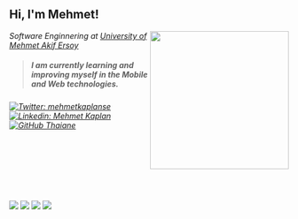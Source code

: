 <h2> Hi, I'm Mehmet!</h2>

<img align='right' src="https://media.giphy.com/media/HscDLzkO8EOTmgkhQP/giphy.gif" width="250">
<p><em>Software Enginnering at <a href="https://www.mehmetakif.edu.tr/">University of Mehmet Akif Ersoy</a></br>
 
 > <h5>I am currently learning and improving myself in the Mobile and Web technologies.</h5>

[![Twitter: mehmetkaplanse](https://img.shields.io/twitter/follow/mehmetkaplanse?style=social)](https://twitter.com/mehmetkaplanse)
[![Linkedin: Mehmet Kaplan](https://img.shields.io/badge/-mehmetkaplan-blue?style=flat-square&logo=Linkedin&logoColor=white&link=https://www.linkedin.com/in/mehmet-kaplan-50583b23a/)](https://www.linkedin.com/in/mehmet-kaplan-50583b23a/)
[![GitHub Thaiane](https://img.shields.io/github/followers/thaiane?label=follow&style=social)](https://github.com/mehmetkaplanse)
 
<br/><br/><br/><br/><br/>


##
 
<div> 
  <a href="https://www.linkedin.com/in/mehmet-kaplan-50583b23a/" target="_blank"><img src="https://img.shields.io/badge/-LinkedIn-%230077B5?style=for-the-badge&logo=linkedin&logoColor=white" target="_blank"></a> 
  <a href="https://instagram.com/mehmetkaplan0" target="_blank"><img src="https://img.shields.io/badge/-Instagram-%23E4405F?style=for-the-badge&logo=instagram&logoColor=white" target="_blank"></a>
 <a href="https://discordapp.com/users/mehmetkaplan0#2520" target="_blank"><img src="https://img.shields.io/badge/Discord-7289DA?style=for-the-badge&logo=discord&logoColor=white" target="_blank"></a> 
  <a href = "mailto:contatorafaballerini@gmail.com"><img src="https://img.shields.io/badge/-Gmail-%23333?style=for-the-badge&logo=gmail&logoColor=white" target="_blank"></a>
  
</div>
